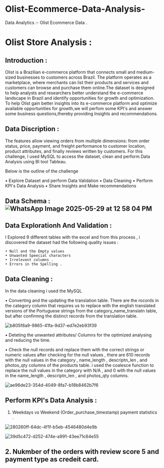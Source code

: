 # Olist-Ecommerce-Data-Analysis-
Data Analytics :- Olist Ecommerce Data .


# Olist Store Analysis : 

## Introduction : 

Olist is a Brazilian e-commerce platform that connects small and medium-sized businesses to customers across Brazil. The platform operates as a marketplace, where merchants can list their products and services and customers can browse and purchase them online.The dataset is designed to help analysts and researchers better understand the e-commerce landscape in Brazil and identify opportunities for growth and optimization. To help Olist gain better insights into its e-commerce platform and optimize available opportunities for growth,we will perfom some KPI's and answer some business questions,thereby providing Insights and recommendations.

## Data Discription : 

The features allow viewing orders from multiple dimensions: from order status, price, payment, and freight performance to customer location, product attributes, and finally reviews written by customers. For this challenge, I used MySQL to access the dataset, clean and perform Data Analysis using BI tool Tableau.

Below is the outline of the challenge

• Explore Dataset and perform Data Validation
• Data Cleaning
• Perform KPI's Data Analysis
• Share Insights and Make recommendations

## Data Schema : ![WhatsApp Image 2025-05-29 at 12 58 04 PM](https://github.com/user-attachments/assets/d7ef6fcb-f127-4b0f-b5bc-785794cd81a0)
























## Data Explorationh And Validation : 

 I Explored 9 different tables with the excel and from this process , i discovered the dataset had the following quality issues : 

    • Null and the Empty values 
    • Unwanted Speecial characters 
    • Irrelevent columns .
    • Errors in the Spelling . 


## Data  Cleaning : 

  In the data cleaning i used the MySQL 

  • Converting and the updating the translation table. There are the rocords in the category column that requires us to replace with the english translated versions of the Portuguese strings from the category_name_translatn table, but after confirmng the distinct records from the translation table. 





![b805f8a9-9865-41fa-9d37-ed7e2eb93f39](https://github.com/user-attachments/assets/0a2fce9c-738a-42d7-8b30-f44fd84259ff)









  •  Deteting the unwanted attributes/ Columns for the optimized analysing and reducing the time. 

  • Check the null records and replace them with the correct strings or numeric values after checking for the null values , there are 610 records with the null values in the category , name_length , descriptn_len   , and photos_qty columns of the products table. i used the coalesce function to replace the null values in the category with N/A , and 0 with the null values in the name_length , descriptn_len , and photos_qty 
    columns. 






![ae96de23-354d-4049-8fa7-b18b8462b7f6](https://github.com/user-attachments/assets/0fbcbe76-bcfb-4a1d-b730-5882ea8c730a)






## Perform KPI's Data Analysis : 

1. Weekdays vs Weekend (Order_purchase_timestamp) payment statistics .



![280260ff-64dc-4f1f-b5eb-4546480d4e9b](https://github.com/user-attachments/assets/1fc4f091-a0cb-4f30-8464-6f42c779cb9f)








![39d5c472-d252-474e-a991-43ee71c64e55](https://github.com/user-attachments/assets/f8d55d22-dcf1-4054-8f55-31aa65b60d68)









## 2. Nukmber of the orders with review score 5 and payment type as credeit card. 












